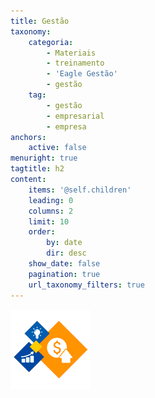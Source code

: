 ```yaml
---
title: Gestão
taxonomy:
    categoria:
        - Materiais
        - treinamento
        - 'Eagle Gestão'
        - gestão
    tag:
        - gestão
        - empresarial
        - empresa
anchors:
    active: false
menuright: true
tagtitle: h2
content:
    items: '@self.children'
    leading: 0
    columns: 2
    limit: 10
    order:
        by: date
        dir: desc
    show_date: false
    pagination: true
    url_taxonomy_filters: true
---
```


![Gestão](gestao.png)